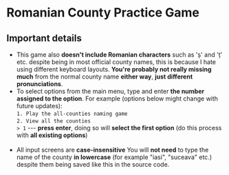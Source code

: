 # Romanian County Practice Game
## Important details
- This game also **doesn't include Romanian characters** such as 'ș' and 'ț' etc. despite being in most official county names, this is because I hate using different keyboard layouts. **You're probably not really missing much** from the normal county name **either way**, **just different pronunciations**.
- To select options from the main menu, type and enter **the number assigned to the option**. For example (options below might change with future updates):<br>
  ```1. Play the all-counties naming game```<br>
  ```2. View all the counties```<br>
  ```> 1``` --- **press enter**, doing so will **select the first option** (do this process with **all existing options**)<br><br>
- All input screens are **case-insensitive**
  You will **not need** to type the name of the county **in lowercase** (for example "iasi", "suceava" etc.) despite them being saved like this in the source code.
